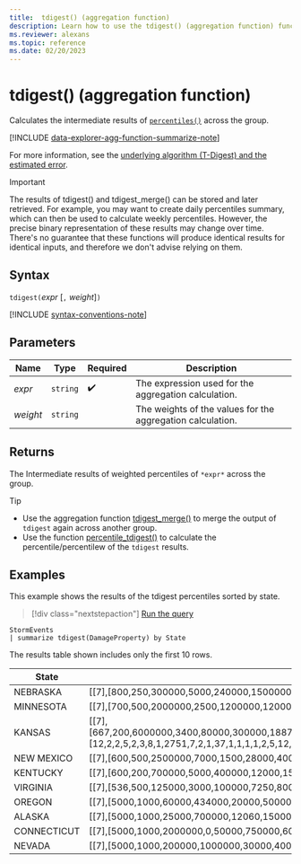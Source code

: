 ```yaml
---
title:  tdigest() (aggregation function)
description: Learn how to use the tdigest() (aggregation function) function to calculate the intermediate results of the weighted percentiles of expressions across the group.
ms.reviewer: alexans
ms.topic: reference
ms.date: 02/20/2023
---
```

# tdigest() (aggregation function)

Calculates the intermediate results of [`percentiles()`](percentiles-aggregation-function.md) across the group.

[!INCLUDE [data-explorer-agg-function-summarize-note](../includes/agg-function-summarize-note.md)]

For more information, see the [underlying algorithm (T-Digest) and the estimated error](percentiles-aggregation-function.md#estimation-error-in-percentiles).

> [!IMPORTANT]
>The results of tdigest() and tdigest_merge() can be stored and later retrieved. For example, you may want to create daily percentiles summary, which can then be used to calculate weekly percentiles.
> However, the precise binary representation of these results may change over time. There's no guarantee that these functions will produce identical results for identical inputs, and therefore we don't advise relying on them.

## Syntax

`tdigest(`*expr* [`,` *weight*]`)`

[!INCLUDE [syntax-conventions-note](../includes/syntax-conventions-note.md)]

## Parameters

| Name | Type | Required | Description |
|--|--|--|--|
| *expr* | `string` |  :heavy_check_mark: | The expression used for the aggregation calculation. |
| *weight* | `string` | | The weights of the values for the aggregation calculation. |

## Returns

The Intermediate results of weighted percentiles of `*expr*` across the group.

> [!TIP]
>
>- Use the aggregation function [tdigest_merge()](tdigest-merge-aggregation-function.md) to merge the output of `tdigest` again across another group.
>- Use the function [percentile_tdigest()](percentile-tdigest-function.md) to calculate the percentile/percentilew of the `tdigest` results.

## Examples

This example shows the results of the tdigest percentiles sorted by state.

> [!div class="nextstepaction"]
> <a href="https://dataexplorer.azure.com/clusters/kvc6bc487453a064d3c9de.northeurope/databases/NewDatabase1?query=H4sIAAAAAAAAAwsuyS/KdS1LzSsp5uWqUSguzc1NLMqsSlUoSclMTy0u0XBJzE1MTw0oyi9ILSqp1FRIqlQILkksSQUAy2eq1DkAAAA=" target="_blank">Run the query</a>

```kusto
StormEvents
| summarize tdigest(DamageProperty) by State
```

The results table shown includes only the first 10 rows.

| State | tdigest_DamageProperty |
|--|--|
| NEBRASKA | [[7],[800,250,300000,5000,240000,1500000,20000,550000,0,75000,100000,1000,10000,30000,13000,2000000,1000000,650000,125000,35000,7000,2500000,4000000,450000,85000,460000,500000,6000,150000,350000,4000,72500,1200000,180000,400000,25000,50000,2000,45000,8000,120000,200000,40000,1200,15000,55000,3000,250000],[5,1,3,72,1,1,44,1,1351,12,24,17,46,13,6,1,2,1,2,6,8,1,1,1,2,1,4,2,6,1,2,2,1,1,2,26,18,12,2,2,1,7,6,4,28,4,6,6]] |
| MINNESOTA | [[7],[700,500,2000000,2500,1200000,12000000,16000,7000000,0,300000,425000,750,6000,30000,10000,22000000,10000000,9600000,600000,50000,4000,27000000,35000000,4000000,400000,5000000,6000000,3000,750000,2500000,2000,250000,11000000,38000000,3000000,20000,120000,1000,100000,5000,500000,1000000,60000,800,15000,200000,1500,1500000,900000],[1,3,1,3,1,2,1,1,1793,1,1,2,2,2,3,1,1,1,2,2,1,1,1,1,2,1,2,1,1,1,6,1,1,1,3,5,1,5,2,5,2,2,1,2,2,2,2,1,1]] |
| KANSAS | [[7],[667,200,6000000,3400,80000,300000,18875,210000,0,45857,750000,37500000,10000,81150000,15000000,6400000,2570000,225000,59400,25000,5000,400000,7000000,4500000,2500000,6500000,200000,4500,70000,122500,2785,12000000,1900000,18200000,150000,1150000,27000000,2000,30000,2000000,250000000,75000,26000,1500,1500000,1000000,2500,100000,21600000,50000,335000,600000,175000,500000,160000,51000,40000,20000,15000,252500,7520,350000,250000,3400000,1000,338000,16000000,106000,4840000,305000,540000,337500,9800000,45000,12500,700000,4000000,71000,30000000,35000,3700000,22000,56000],[12,2,2,5,2,3,8,1,2751,7,2,1,37,1,1,1,1,2,5,12,33,8,1,1,1,2,10,1,5,2,7,1,4,1,5,1,1,9,11,4,1,5,2,6,4,8,2,23,1,44,2,3,2,3,1,1,1,18,5,2,5,1,7,1,25,1,1,3,1,1,1,2,6,1,1,2,1,1,1,3,1,1,1]] |
| NEW MEXICO | [[7],[600,500,2500000,7000,1500,28000,40000,10000,0,500000,20000,1000,21000,70000,25000,3500000,200000,16500000,50000,100000,15000,4000,5000,2000],[1,3,1,1,1,1,1,7,466,1,7,4,1,1,2,1,1,1,1,2,1,4,10,8]] |
| KENTUCKY | [[7],[600,200,700000,5000,400000,12000,15000,100000,0,60000,80000,1000,9000,20000,10000,50000,30000,300000,120000,25000,7000,3000,500000,11500000,75000,35000,8000,6000,150000,1500000,4000,56000,1911,250000,2500000,18000,45000,2000],[6,2,1,42,1,3,9,8,999,2,1,52,1,21,37,25,7,2,3,14,11,35,1,1,6,10,9,10,4,1,13,1,9,3,1,2,1,37]] |
| VIRGINIA | [[7],[536,500,125000,3000,100000,7250,8000,60000,0,40000,50000,956,6000,11500,7000,25000,15000,98000,70000,12000,4000,2000,120000,1000000,45000,16000,5000,3500,75000,175000,2500,30000,1000,80000,300000,10000,20000,1500],[7,11,1,48,2,2,2,1,1025,2,6,9,2,2,1,5,16,1,3,5,12,122,1,1,1,1,64,2,2,1,1,7,209,3,2,42,19,6]] |
| OREGON | [[7],[5000,1000,60000,434000,20000,50000,100000,500000,0,1500000,20400000,6000,62600000],[8,2,1,1,1,1,3,1,401,1,1,1,1]] |
| ALASKA | [[7],[5000,1000,25000,700000,12060,15000,100000,1600000,0,10000],[5,1,1,1,1,2,1,2,242,1]] |
| CONNECTICUT | [[7],[5000,1000,2000000,0,50000,750000,6000],[1,1,1,142,1,1,1]] |
| NEVADA | [[7],[5000,1000,200000,1000000,30000,40000,297000,5000000,0,10000],[4,2,1,1,1,1,1,1,148,3]] |
